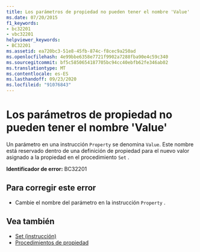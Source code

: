 ```yaml
---
title: Los parámetros de propiedad no pueden tener el nombre 'Value'
ms.date: 07/20/2015
f1_keywords:
- bc32201
- vbc32201
helpviewer_keywords:
- BC32201
ms.assetid: ea720bc3-51e8-45fb-874c-f8cec9a250ad
ms.openlocfilehash: 4e99bbe6358e7721f9902a7288fba90e4c59c340
ms.sourcegitcommit: bf5c5850654187705bc94cc40ebfb62fe346ab02
ms.translationtype: MT
ms.contentlocale: es-ES
ms.lasthandoff: 09/23/2020
ms.locfileid: "91076843"
---
```

# <a name="property-parameters-cannot-have-the-name-value"></a>Los parámetros de propiedad no pueden tener el nombre 'Value'

Un parámetro en una instrucción `Property` se denomina `Value`. Este nombre está reservado dentro de una definición de propiedad para el nuevo valor asignado a la propiedad en el procedimiento `Set` .  
  
 **Identificador de error:** BC32201  
  
## <a name="to-correct-this-error"></a>Para corregir este error  
  
- Cambie el nombre del parámetro en la instrucción `Property` .  
  
## <a name="see-also"></a>Vea también

- [Set (instrucción)](../language-reference/statements/set-statement.md)
- [Procedimientos de propiedad](../programming-guide/language-features/procedures/property-procedures.md)
